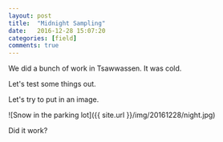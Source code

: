 ```yaml
---
layout: post
title:  "Midnight Sampling"
date:   2016-12-28 15:07:20
categories: [field]
comments: true
---
```

We did a bunch of work in Tsawwassen.  It was cold.

<!--more-->

Let's test some things out.

Let's try to put in an image.

![Snow in the parking lot]({{ site.url }}/img/20161228/night.jpg)

Did it work?

